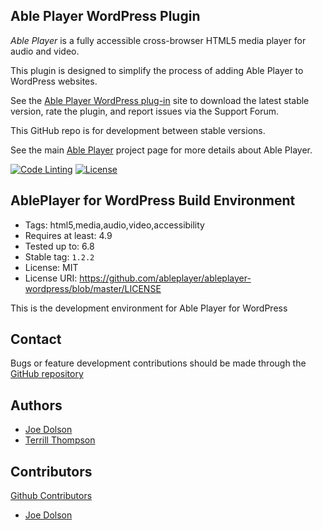 ## Able Player WordPress Plugin

*Able Player* is a fully accessible cross-browser HTML5 media player for audio and video. 

This plugin is designed to simplify the process of adding Able Player to WordPress websites. 

See the [Able Player WordPress plug-in](https://wordpress.org/plugins/ableplayer/) site to download the latest stable version, rate the plugin, and report issues via the Support Forum.  

This GitHub repo is for development between stable versions.  

See the main [Able Player](http://ableplayer.github.io/ableplayer) project page for more details about Able Player.

[![Code Linting](https://github.com/ableplayer/ableplayer-wordpress/actions/workflows/main.yml/badge.svg)](https://github.com/ableplayer/ableplayer-wordpress/actions/workflows/main.yml) [![License](https://img.shields.io/badge/license-GPL--2.0%2B-green.svg)](https://www.gnu.org/license/gpl-2.0.html)

## AblePlayer for WordPress Build Environment

* Tags: html5,media,audio,video,accessibility
* Requires at least: 4.9
* Tested up to: 6.8
* Stable tag: `1.2.2`
* License: MIT
* License URI: https://github.com/ableplayer/ableplayer-wordpress/blob/master/LICENSE

This is the development environment for Able Player for WordPress

## Contact

Bugs or feature development contributions should be made through the [GitHub repository](https://github.com/ableplayer/ableplayer-wordpress/issues)

## Authors

* [Joe Dolson](https://www.joedolson.com)
* [Terrill Thompson](https://terrillthompson.com)

## Contributors

[Github Contributors](https://github.com/ableplayer/ableplayer-wordpress/graphs/contributors)

* [Joe Dolson](https://www.joedolson.com)